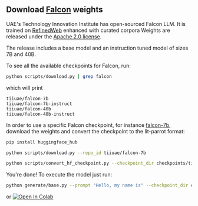 ## Download [Falcon](https://falconllm.tii.ae) weights

UAE's Technology Innovation Institute has open-sourced Falcon LLM.
It is trained on [RefinedWeb](https://huggingface.co/datasets/tiiuae/falcon-refinedweb) enhanced with curated corpora
 Weights are released under the [Apache 2.0 license](https://www.apache.org/licenses/LICENSE-2.0).

The release includes a base model and an instruction tuned model of sizes 7B and 40B.

To see all the available checkpoints for Falcon, run:

```bash
python scripts/download.py | grep falcon
```

which will print

```text
tiiuae/falcon-7b
tiiuae/falcon-7b-instruct
tiiuae/falcon-40b
tiiuae/falcon-40b-instruct
```

In order to use a specific Falcon checkpoint, for instance [falcon-7b](https://huggingface.co/tiiuae/falcon-7b), download the weights and convert the checkpoint to the lit-parrot format:

```bash
pip install huggingface_hub

python scripts/download.py --repo_id tiiuae/falcon-7b

python scripts/convert_hf_checkpoint.py --checkpoint_dir checkpoints/tiiuae/falcon-7b
```

You're done! To execute the model just run:

```bash
python generate/base.py --prompt "Hello, my name is" --checkpoint_dir checkpoints/tiiuae/falcon-7b
```

or [![Open In Colab](https://colab.research.google.com/assets/colab-badge.svg)](https://colab.research.google.com/github/Lightning-AI/lit-parrot/blob/main/notebooks/falcon-inference.ipynb)
